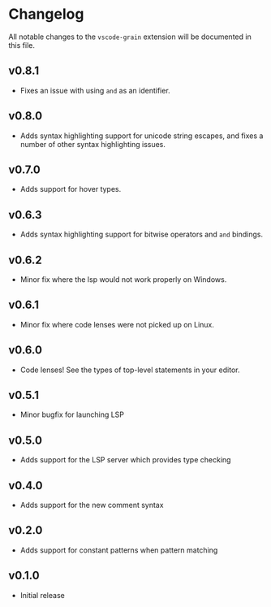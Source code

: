 # Changelog
All notable changes to the `vscode-grain` extension will be documented in this file.

## v0.8.1
- Fixes an issue with using `and` as an identifier.

## v0.8.0
- Adds syntax highlighting support for unicode string escapes, and fixes a number of other syntax highlighting issues.

## v0.7.0
- Adds support for hover types.

## v0.6.3
- Adds syntax highlighting support for bitwise operators and `and` bindings.

## v0.6.2
- Minor fix where the lsp would not work properly on Windows.

## v0.6.1
- Minor fix where code lenses were not picked up on Linux.

## v0.6.0
- Code lenses! See the types of top-level statements in your editor.

## v0.5.1
- Minor bugfix for launching LSP

## v0.5.0
- Adds support for the LSP server which provides type checking

## v0.4.0
- Adds support for the new comment syntax

## v0.2.0
- Adds support for constant patterns when pattern matching

## v0.1.0
- Initial release